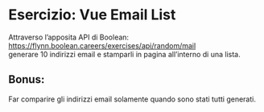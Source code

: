 Esercizio: Vue Email List
===
Attraverso l’apposita API di Boolean:  
https://flynn.boolean.careers/exercises/api/random/mail  
generare 10 indirizzi email e stamparli in pagina all’interno di una lista.
## Bonus:
Far comparire gli indirizzi email solamente quando sono stati tutti generati.